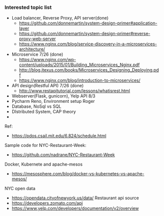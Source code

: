 ### Interested topic list

* Load balancer, Reverse Proxy, API server(done)
   * https://github.com/donnemartin/system-design-primer#application-layer
   * https://github.com/donnemartin/system-design-primer#reverse-proxy-web-server
   * https://www.nginx.com/blog/service-discovery-in-a-microservices-architecture/
* Microservice 7/26 (done)
   * https://www.nginx.com/wp-content/uploads/2015/01/Building_Microservices_Nginx.pdf
   * http://blog.itexus.com/books/Microservices_Designing_Deploying.pdf
   * https://www.nginx.com/blog/introduction-to-microservices/
* API design(Restful API) 7/26 (done)
   * http://www.restapitutorial.com/lessons/whatisrest.html
* Webserver(Flask, gunicorn), Yelp API 8/3
* Pycharm Reno, Environment setup Roger
* Database, NoSql vs SQL
* DIstributed System, CAP theory
* 

Ref: 
* https://pdos.csail.mit.edu/6.824/schedule.html

Sample code for NYC-Restaurant-Week:
* https://github.com/nadrane/NYC-Restaurant-Week

Docker, Kubernete and apache-mesos
* https://mesosphere.com/blog/docker-vs-kubernetes-vs-apache-mesos/


NYC open data
* https://opendata.cityofnewyork.us/data/
Restaurant api source
* https://developers.zomato.com/api
* https://www.yelp.com/developers/documentation/v2/overview

